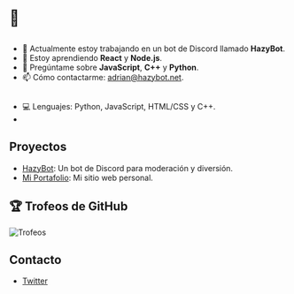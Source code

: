 # 👋

## 
- 🔭 Actualmente estoy trabajando en un bot de Discord llamado **HazyBot**.
- 🌱 Estoy aprendiendo **React** y **Node.js**.
- 💬 Pregúntame sobre **JavaScript**, **C++** y **Python**.
- 📫 Cómo contactarme: [adrian@hazybot.net](mailto:adrian@hazybot.net).

##
- 💻 Lenguajes: Python, JavaScript, HTML/CSS y C++.
- 
## Proyectos 
- [HazyBot](https://github.com/Blxsted/HazyBot): Un bot de Discord para moderación y diversión.
- [Mi Portafolio](https://hazybot.net): Mi sitio web personal.


## 🏆 Trofeos de GitHub
![Trofeos](https://github-profile-trophy.vercel.app/?username=Blxsted&theme=onedark)


## Contacto
- [Twitter](https://twitter.com/adrixnlb21)
